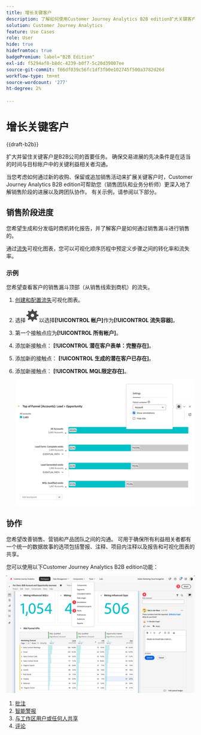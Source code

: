 ```yaml
---
title: 增长关键客户
description: 了解如何使用Customer Journey Analytics B2B edition扩大关键客户。
solution: Customer Journey Analytics
feature: Use Cases
role: User
hide: true
hidefromtoc: true
badgePremium: label="B2B Edition"
exl-id: f5294af8-b8dc-4239-b0f7-5c20d39007ee
source-git-commit: f66df039c56fc1df3fb0e102745f500a3782d26d
workflow-type: tm+mt
source-wordcount: '277'
ht-degree: 2%

---
```


# 增长关键客户

{{draft-b2b}}

扩大并留住关键客户是B2B公司的首要任务。 确保交易进展的先决条件是在适当的时间与目标帐户中的关键利益相关者沟通。

当您考虑如何通过新的收购、保留或追加销售活动来扩展关键客户时，Customer Journey Analytics B2B edition可帮助您（销售团队和业务分析师）更深入地了解销售阶段的进展以及跨团队协作。 有关示例，请参阅以下部分。

## 销售阶段进度

您希望生成和分发临时商机转化报告，并了解客户是如何通过销售漏斗进行销售的。

通过[流失](/help/analysis-workspace/visualizations/fallout/fallout-flow.md)可视化图表，您可以可视化顺序历程中预定义步骤之间的转化率和流失率。

### 示例

您希望查看客户的销售漏斗顶部（从销售线索到商机）的流失。

1. [创建和配置流失](/help/analysis-workspace/visualizations/fallout/configuring-fallout.md)可视化图表。
1. 选择![设置](/help/assets/icons/Setting.svg)以选择&#x200B;**[!UICONTROL 帐户]**&#x200B;作为&#x200B;**[!UICONTROL 流失容器]**。
1. 第一个接触点应为&#x200B;**[!UICONTROL 所有帐户]**。
1. 添加新接触点： **[!UICONTROL 潜在客户表单：完整存在]**。
1. 添加新的接触点： **[!UICONTROL 生成的潜在客户已存在]**。
1. 添加新接触点： **[!UICONTROL MQL限定存在]**。

   ![B2B — 增长关键客户 — 销售阶段进度 — 流失](assets/b2b-uc-grow-key-accounts-fallout.png)


## 协作

您希望改善销售、营销和产品团队之间的沟通。 可用于确保所有利益相关者都有一个统一的数据故事的选项包括警报、注释、项目内注释以及报告和可视化图表的共享。

您可以使用以下Customer Journey Analytics B2B edition功能：

![B2B用例 — 增加关键帐户 — 协作 — 共享](assets/b2b-uc-grow-key-accounts-share.png)

1. [批注](/help/components/annotations/overview.md)
1. [智能警报](/help/components/c-intelligent-alerts/intelligent-alerts.md)
1. [与工作区用户或任何人共享](/help/analysis-workspace/curate-share/share-projects.md)
1. [评论](/help/analysis-workspace/build-workspace-project/comment-projects.md)
